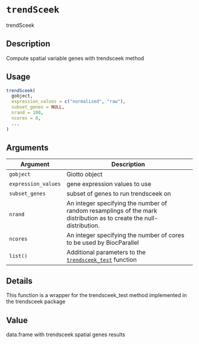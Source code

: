 # `trendSceek`

trendSceek


## Description

Compute spatial variable genes with trendsceek method


## Usage

```r
trendSceek(
  gobject,
  expression_values = c("normalized", "raw"),
  subset_genes = NULL,
  nrand = 100,
  ncores = 8,
  ...
)
```


## Arguments

Argument      |Description
------------- |----------------
`gobject`     |     Giotto object
`expression_values`     |     gene expression values to use
`subset_genes`     |     subset of genes to run trendsceek on
`nrand`     |     An integer specifying the number of random resamplings of the mark distribution as to create the null-distribution.
`ncores`     |     An integer specifying the number of cores to be used by BiocParallel
`list()`     |     Additional parameters to the [`trendsceek_test`](#trendsceektest) function


## Details

This function is a wrapper for the trendsceek_test method implemented in the trendsceek package


## Value

data.frame with trendsceek spatial genes results



